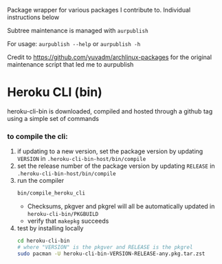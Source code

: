 Package wrapper for various packages I contribute to. Individual instructions below

Subtree maintenance is managed with `aurpublish`

For usage: `aurpublish --help` or `aurpublish -h`

Credit to https://github.com/yuvadm/archlinux-packages for the original maintenance script that led me to aurpublish

# Heroku CLI (bin)
heroku-cli-bin is downloaded, compiled and hosted through a github tag using a simple set of commands

### to compile the cli:

1. if updating to a new version, set the package version by updating `VERSION` in `.heroku-cli-bin-host/bin/compile`
2. set the release number of the package version by updating `RELEASE` in `.heroku-cli-bin-host/bin/compile`
3. run the compiler
    ```bash
    bin/compile_heroku_cli
    ```
    - Checksums, pkgver and pkgrel will all be automatically updated in `heroku-cli-bin/PKGBUILD`
    - verify that `makepkg` succeeds
4. test by installing locally
    ```bash
    cd heroku-cli-bin
    # where "VERSION" is the pkgver and RELEASE is the pkgrel
    sudo pacman -U heroku-cli-bin-VERSION-RELEASE-any.pkg.tar.zst
    ```
